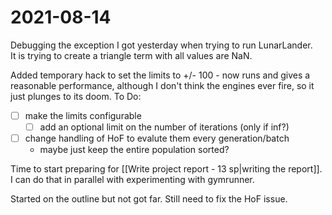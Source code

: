# 2021-08-14
Debugging the exception I got yesterday when trying to run LunarLander.  
It is trying to create a triangle term with all values are NaN.

Added temporary hack to set the limits to +/- 100 - now runs and gives a reasonable performance, although I don't think the engines ever fire, so it just plunges to its doom. 
To Do:
- [ ] make the limits configurable
    - [ ] add an optional limit on the number of iterations (only if inf?)
- [ ] change handling of HoF to evalute them every generation/batch
    - maybe just keep the entire population sorted?


Time to start preparing for [[Write project report - 13 sp|writing the report]].  I can do that in parallel with experimenting with gymrunner.  

Started on the outline but not got far.  Still need to fix the HoF issue.

